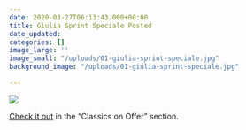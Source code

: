 ```yaml
---
date: 2020-03-27T06:13:43.000+00:00
title: Giulia Sprint Speciale Posted
date_updated: 
categories: []
image_large: ''
image_small: "/uploads/01-giulia-sprint-speciale.jpg"
background_image: "/uploads/01-giulia-sprint-speciale.jpg"

---
```

![]({{site.baseurl}}/uploads/01-giulia-sprint-speciale.jpg)

[Check it out](/offers/giulia-sprint-speciale/) in the “Classics on Offer” section. 